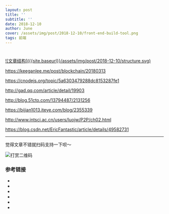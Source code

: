 ```yaml
---
layout: post
title: ''
subtitle: ''
date: 2018-12-10
author: June
cover: /assets/img/post/2018-12-10/front-end-build-tool.png
tags: 前端
---
```


# 

<a data-fancybox="gallery" href="{{site.baseurl}}/assets/img/post/2018-12-10/structure.svg">
![文章结构]({{site.baseurl}}/assets/img/post/2018-12-10/structure.svg)
</a>

https://keeganlee.me/post/blockchain/20180313

https://cnodejs.org/topic/5a6303479288dc8153287fe1

http://gad.qq.com/article/detail/19903

http://blog.51cto.com/13794487/2131256

https://bijian1013.iteye.com/blog/2355339

http://www.intsci.ac.cn/users/luojw/P2P/ch02.html

https://blog.csdn.net/EricFantastic/article/details/49582731

---

觉得文章不错就扫码支持一下呗～

![打赏二维码]({{site.baseurl}}/assets/img/post/pay-qr.jpg)

### 参考链接

* []()
* []()
* []()
* []()
* []()
* []()